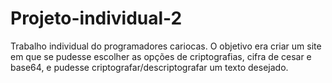 # Projeto-individual-2
Trabalho individual do programadores cariocas. O objetivo era criar um site em que se pudesse escolher as opções de criptografias, cifra de cesar e base64, e pudesse criptografar/descriptografar um texto desejado.
